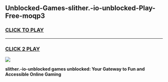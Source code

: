
## Unblocked-Games-slither.-io-unblocked-Play-Free-moqp3
<h3>
<a href="https://premium76.site?title=slither.-io-unblocked&ref=20M">CLICK TO PLAY</a></h3>
<hr>

<h3>
<a href="https://premium76.site?title=slither.-io-unblocked&ref=20M">CLICK 2 PLAY</a>
  
</h3>

<a href="https://premium76.site?title=slither.-io-unblocked&ref=19M"><img src="https://clearcache.store/games.png"></a>


**slither.-io-unblocked games unblocked: Your Gateway to Fun and Accessible Online Gaming**
